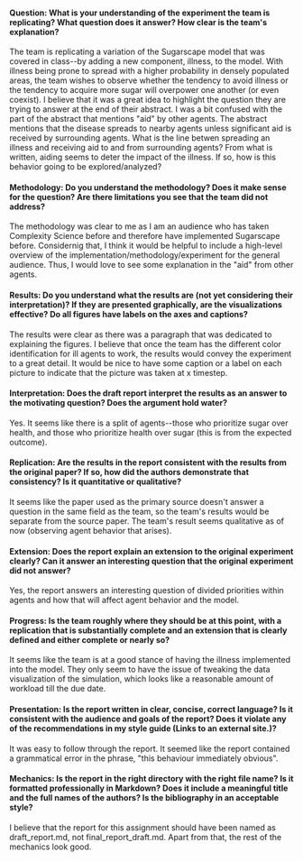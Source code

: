 #### Question:  What is your understanding of the experiment the team is replicating?  What question does it answer?  How clear is the team's explanation?
The team is replicating a variation of the Sugarscape model that was covered in class--by adding a new component, illness, to the model. With illness being prone to spread with a higher probability in densely populated areas, the team wishes to observe whether the tendency to avoid illness or the tendency to acquire more sugar will overpower one another (or even coexist). I believe that it was a great idea to highlight the question they are trying to answer at the end of their abstract. I was a bit confused with the part of the abstract that mentions "aid" by other agents. The abstract mentions that the disease spreads to nearby agents unless significant aid is received by surrounding agents. What is the line betwen spreading an illness and receiving aid to and from surrounding agents? From what is written, aiding seems to deter the impact of the illness. If so, how is this behavior going to be explored/analyzed?

#### Methodology: Do you understand the methodology?  Does it make sense for the question?  Are there limitations you see that the team did not address?
The methodology was clear to me as I am an audience who has taken Complexity Science before and therefore have implemented Sugarscape before. Considernig that, I think it would be helpful to include a high-level overview of the implementation/methodology/experiment for the general audience. Thus, I would love to see some explanation in the "aid" from other agents.

#### Results: Do you understand what the results are (not yet considering their interpretation)?  If they are presented graphically, are the visualizations effective?  Do all figures have labels on the axes and captions?
The results were clear as there was a paragraph that was dedicated to explaining the figures. I believe that once the team has the different color identification for ill agents to work, the results would convey the experiment to a great detail. It would be nice to have some caption or a label on each picture to indicate that the picture was taken at x timestep. 

#### Interpretation: Does the draft report interpret the results as an answer to the motivating question?  Does the argument hold water?
Yes. It seems like there is a split of agents--those who prioritize sugar over health, and those who prioritize health over sugar (this is from the expected outcome). 

#### Replication: Are the results in the report consistent with the results from the original paper?  If so, how did the authors demonstrate that consistency?  Is it quantitative or qualitative?
It seems like the paper used as the primary source doesn't answer a question in the same field as the team, so the team's results would be separate from the source paper. The team's result seems qualitative as of now (observing agent behavior that arises).

#### Extension: Does the report explain an extension to the original experiment clearly?  Can it answer an interesting question that the original experiment did not answer?
Yes, the report answers an interesting question of divided priorities within agents and how that will affect agent behavior and the model.

#### Progress: Is the team roughly where they should be at this point, with a replication that is substantially complete and an extension that is clearly defined and either complete or nearly so?
It seems like the team is at a good stance of having the illness implemented into the model. They only seem to have the issue of tweaking the data visualization of the simulation, which looks like a reasonable amount of workload till the due date.

#### Presentation: Is the report written in clear, concise, correct language?  Is it consistent with the audience and goals of the report?  Does it violate any of the recommendations in my style guide (Links to an external site.)?
It was easy to follow through the report. It seemed like the report contained a grammatical error in the phrase, "this behaviour immediately obvious".

#### Mechanics: Is the report in the right directory with the right file name?  Is it formatted professionally in Markdown?  Does it include a meaningful title and the full names of the authors?  Is the bibliography in an acceptable style? 
I believe that the report for this assignment should have been named as draft_report.md, not final_report_draft.md. Apart from that, the rest of the mechanics look good.

